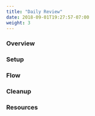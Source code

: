 ```yaml
---
title: "Daily Review"
date: 2018-09-01T19:27:57-07:00
weight: 3
---
```


### Overview <a name='overview'></a>

### Setup <a name='setup'></a>

### Flow <a name='flow'></a>

### Cleanup <a name='cleanup'></a>

### Resources <a name='resources'></a>